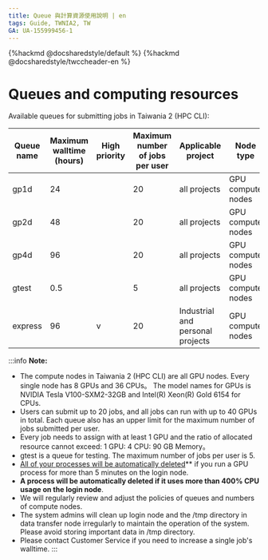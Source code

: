 ```yaml
---
title: Queue 與計算資源使用說明 | en
tags: Guide, TWNIA2, TW
GA: UA-155999456-1
---
```


{%hackmd @docsharedstyle/default %}
{%hackmd @docsharedstyle/twccheader-en %}

# Queues and computing resources

Available queues for submitting jobs in Taiwania 2 (HPC CLI):

| Queue name | Maximum walltime (hours) | High priority | Maximum number of jobs per user | Applicable project       | Node type   |
| ---------- | ------------------ | -------- | ---------------- | -------------- | ------------ |
| gp1d       | 24                 |          | 20               | all projects   | GPU compute nodes |
| gp2d       | 48                 |          | 20               | all projects   | GPU compute nodes|
| gp4d       | 96                 |          | 20               | all projects   | GPU compute nodes |
| gtest      | 0.5                |          | 5                | all projects   | GPU compute nodes |
| express    | 96                 | v        | 20               | Industrial and personal projects | GPU compute nodes |

:::info
<i class="fa fa-paperclip fa-20" aria-hidden="true"></i> **Note:**

- The compute nodes in Taiwania 2 (HPC CLI) are all GPU nodes. Every single node has 8 GPUs and 36 CPUs。 The model names for GPUs is NVIDIA Tesla V100-SXM2-32GB and Intel(R) Xeon(R) Gold 6154 for CPUs.
- Users can submit up to 20 jobs, and all jobs can run with up to 40 GPUs in total. Each queue also has an upper limit for the maximum number of jobs submitted per user.
- Every job needs to assign with at least 1 GPU and the ratio of allocated resource cannot exceed: 1 GPU: 4 CPU: 90 GB Memory。
- gtest is a queue for testing. The maximum number of jobs per user is 5.
- <ins>All of your processes will be automatically deleted</ins>** if you run a GPU process for more than 5 minutes on the login node.
- **A process will be automatically deleted if it uses more than 400% CPU usage on the login node**.
- We will regularly review and adjust the policies of queues and numbers of compute nodes. 
- The system admins will clean up login node and the /tmp directory in data transfer node irregularly to maintain the operation of the system. Please avoid storing important data in /tmp directory.
- Please contact Customer Service if you need to increase a single job's walltime.
:::
